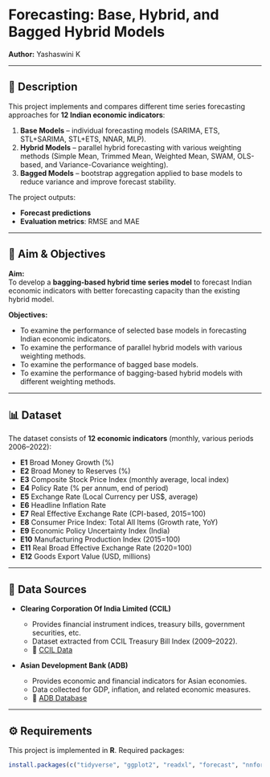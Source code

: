 # Forecasting: Base, Hybrid, and Bagged Hybrid Models  

**Author:** Yashaswini K  

---

## 📌 Description  

This project implements and compares different time series forecasting approaches for **12 Indian economic indicators**:  

1. **Base Models** – individual forecasting models (SARIMA, ETS, STL+SARIMA, STL+ETS, NNAR, MLP).  
2. **Hybrid Models** – parallel hybrid forecasting with various weighting methods (Simple Mean, Trimmed Mean, Weighted Mean, SWAM, OLS-based, and Variance-Covariance weighting).  
3. **Bagged Models** – bootstrap aggregation applied to base models to reduce variance and improve forecast stability.  

The project outputs:  
- **Forecast predictions**  
- **Evaluation metrics**: RMSE and MAE  

---

## 🎯 Aim & Objectives  

**Aim:**  
To develop a **bagging-based hybrid time series model** to forecast Indian economic indicators with better forecasting capacity than the existing hybrid model.  

**Objectives:**  
- To examine the performance of selected base models in forecasting Indian economic indicators.  
- To examine the performance of parallel hybrid models with various weighting methods.  
- To examine the performance of bagged base models.  
- To examine the performance of bagging-based hybrid models with different weighting methods.  

---

## 📊 Dataset  

The dataset consists of **12 economic indicators** (monthly, various periods 2006–2022):  

- **E1** Broad Money Growth (%)  
- **E2** Broad Money to Reserves (%)  
- **E3** Composite Stock Price Index (monthly average, local index)  
- **E4** Policy Rate (% per annum, end of period)  
- **E5** Exchange Rate (Local Currency per US$, average)  
- **E6** Headline Inflation Rate  
- **E7** Real Effective Exchange Rate (CPI-based, 2015=100)  
- **E8** Consumer Price Index: Total All Items (Growth rate, YoY)  
- **E9** Economic Policy Uncertainty Index (India)  
- **E10** Manufacturing Production Index (2015=100)  
- **E11** Real Broad Effective Exchange Rate (2020=100)  
- **E12** Goods Export Value (USD, millions)  

---

## 📂 Data Sources  

- **Clearing Corporation Of India Limited (CCIL)**  
  - Provides financial instrument indices, treasury bills, government securities, etc.  
  - Dataset extracted from CCIL Treasury Bill Index (2009–2022).  
  - 🔗 [CCIL Data](https://www.ccilindia.com/Research/Statistics/Pages/CCILTBILLIndex.aspx)  

- **Asian Development Bank (ADB)**  
  - Provides economic and financial indicators for Asian economies.  
  - Data collected for GDP, inflation, and related economic measures.  
  - 🔗 [ADB Database](https://aric.adb.org/database/economic-financial-indicators)  

---

## ⚙️ Requirements  

This project is implemented in **R**. Required packages:  

```r
install.packages(c("tidyverse", "ggplot2", "readxl", "forecast", "nnfor", "neuralnet"))

